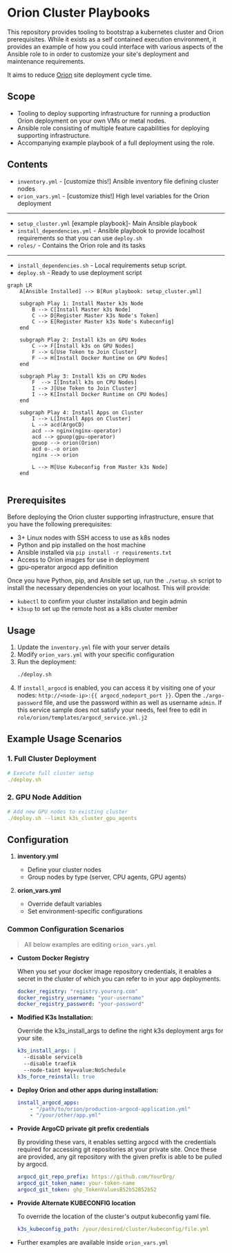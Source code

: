 
# Orion Cluster Playbooks

This repository provides tooling to bootstrap a kubernetes cluster and Orion prerequisites.
While it exists as a self contained execution environment, it provides an example of how you could interface with various aspects of the Ansible role to in order to customize your site's deployment and maintenance requirements.

It aims to reduce [Orion](https://juno-fx.github.io/Orion-Documentation/) site deployment cycle time.

## Scope
- Tooling to deploy supporting infrastructure for running a production Orion deployment on your own VMs or metal nodes.
- Ansible role consisting of multiple feature capabilities for deploying supporting infrastructure.
- Accompanying example playbook of a full deployment using the role.

## Contents

- `inventory.yml` - [customize this!] Ansible inventory file defining cluster nodes
- `orion_vars.yml` - [customize this!] High level variables for the Orion deployment
---
- `setup_cluster.yml` [example playbook]- Main Ansible playbook
- `install_dependencies.yml` - Ansible playbook to provide localhost requirements so that you can use `deploy.sh`
- `roles/` - Contains the Orion role and its tasks
---
- `install_dependencies.sh` - Local requirements setup script.
- `deploy.sh` - Ready to use deployment script



```mermaid
graph LR
    A[Ansible Installed] --> B[Run playbook: setup_cluster.yml]

    subgraph Play 1: Install Master k3s Node
        B --> C[Install Master k3s Node]
        C --> D[Register Master k3s Node's Token]
        C --> E[Register Master k3s Node's Kubeconfig]
    end

    subgraph Play 2: Install k3s on GPU Nodes
        C --> F[Install k3s on GPU Nodes]
        F --> G[Use Token to Join Cluster]
        F --> H[Install Docker Runtime on GPU Nodes]
    end

    subgraph Play 3: Install k3s on CPU Nodes
        F  --> I[Install k3s on CPU Nodes]
        I --> J[Use Token to Join Cluster]
        I --> K[Install Docker Runtime on CPU Nodes]
    end

    subgraph Play 4: Install Apps on Cluster
        I --> L[Install Apps on Cluster]
        L --> acd(ArgoCD)
        acd --> nginx(nginx-operator)
        acd --> gpuop(gpu-operator)
        gpuop --> orion(Orion) 
        acd o-.-o orion
        nginx --> orion
        
        L --> M[Use Kubeconfig from Master k3s Node]
    end


```










## Prerequisites

Before deploying the Orion cluster supporting infrastructure, ensure that you have the following prerequisites:

- 3+ Linux nodes with SSH access to use as k8s nodes
- Python and pip installed on the host machine
- Ansible installed via `pip install -r requirements.txt`
- Access to Orion images for use in deployment
- gpu-operator argocd app definition

Once you have Python, pip, and Ansible set up, run the `./setup.sh` script to install the necessary dependencies on your localhost. This will provide:
- `kubectl` to confirm your cluster installation and begin admin
- `k3sup` to set up the remote host as a k8s cluster member

## Usage

1. Update the `inventory.yml` file with your server details
2. Modify `orion_vars.yml` with your specific configuration
3. Run the deployment:
   ```bash
   ./deploy.sh
   ```
4. If `install_argocd` is enabled, you can access it by visiting one of your nodes: `http://<node-ip>:{{ argocd_nodeport_port }}`.  Open the `./argo-password` file, and use the password within as well as username `admin`.  If this service sample does not satisfy your needs, feel free to edit in `role/orion/templates/argocd_service.yml.j2`

## Example Usage Scenarios

### 1. Full Cluster Deployment

```yaml
# Execute full cluster setup
./deploy.sh
```

### 2. GPU Node Addition

```yaml
# Add new GPU nodes to existing cluster
./deploy.sh --limit k3s_cluster_gpu_agents
```

## Configuration
1. **inventory.yml**
   - Define your cluster nodes
   - Group nodes by type (server, CPU agents, GPU agents)

2. **orion_vars.yml**
   - Override default variables
   - Set environment-specific configurations

### Common Configuration Scenarios

> All below examples are editing `orion_vars.yml`

- **Custom Docker Registry**
   
   When you set your docker image repository credentials, it enables a secret in the cluster of which you can refer to in your app deployments. 
   ```yaml
   docker_registry: "registry.yourorg.com"
   docker_registry_username: "your-username"
   docker_registry_password: "your-password"
   ```

- **Modified K3s Installation:**
    
    Override the k3s_install_args to define the right k3s deployment args for your site.
   ```yaml
   k3s_install_args: |
     --disable servicelb
     --disable traefik
     --node-taint key=value:NoSchedule
   k3s_force_reinstall: true
   ```

- **Deploy Orion and other apps during installation:**
    ```yaml
    install_argocd_apps:
        - "/path/to/orion/production-argocd-application.yml"
        - "/your/other/app.yml"
    ```

- **Provide ArgoCD private git prefix credentials**

    By providing these vars, it enables setting argocd with the credentials required for accessing git repositories at your private site.  Once these are provided, any git repository with the given prefix is able to be pulled by argocd.

    ```yaml
    argocd_git_repo_prefix: https://github.com/YourOrg/
    argocd_git_token_name: your-token-name
    argocd_git_token: ghp_TokenValuesB52b52B52b52
    ```

- **Provide Alternate KUBECONFIG location**
    
    To override the location of the cluster's output kubeconfig yaml file. 
    ```yaml
    k3s_kubeconfig_path: /your/desired/cluster/kubeconfig/file.yml
    ```

- Further examples are available inside `orion_vars.yml`
